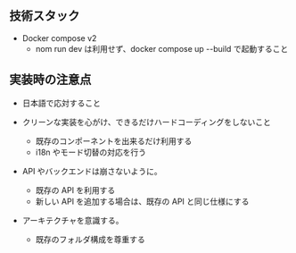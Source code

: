 ## 技術スタック

- Docker compose v2
  - nom run dev は利用せず、docker compose up --build で起動すること

## 実装時の注意点

- 日本語で応対すること

- クリーンな実装を心がけ、できるだけハードコーディングをしないこと

  - 既存のコンポーネントを出来るだけ利用する
  - i18n やモード切替の対応を行う

- API やバックエンドは崩さないように。

  - 既存の API を利用する
  - 新しい API を追加する場合は、既存の API と同じ仕様にする

- アーキテクチャを意識する。
  - 既存のフォルダ構成を尊重する
